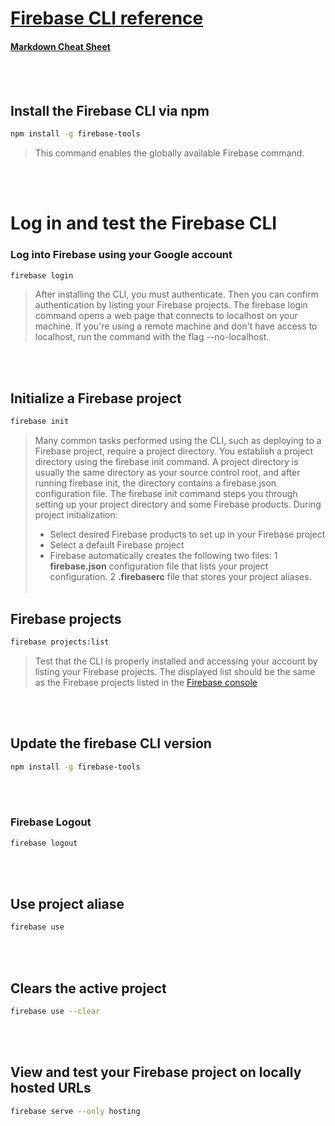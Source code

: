 # **[Firebase CLI reference](https://firebase.google.com/docs/cli)**
#### [Markdown Cheat Sheet](https://www.markdownguide.org/cheat-sheet/)
<br></br>

## Install the Firebase CLI via npm
``` bash
npm install -g firebase-tools
```
> This command enables the globally available Firebase command.



<br></br>


# Log in and test the Firebase CLI
### Log into Firebase using your Google account
``` bash
firebase login
```
> After installing the CLI, you must authenticate. Then you can confirm authentication by listing your Firebase projects. The firebase login command opens a web page that connects to localhost on your machine. If you're using a remote machine and don't have access to localhost, run the command with the flag --no-localhost.

<br></br>
## Initialize a Firebase project
``` bash
firebase init
```
> Many common tasks performed using the CLI, such as deploying to a Firebase project, require a project directory. You establish a project directory using the firebase init command. A project directory is usually the same directory as your source control root, and after running firebase init, the directory contains a firebase.json configuration file.
> The firebase init command steps you through setting up your project directory and some Firebase products. During project initialization:
> - Select desired Firebase products to set up in your Firebase project
> - Select a default Firebase project
> - Firebase automatically creates the following two files:
> 1 **firebase.json** configuration file that lists your project configuration.
> 2 **.firebaserc** file that stores your project aliases.
<br></br>
## Firebase projects
``` bash
firebase projects:list
```
> Test that the CLI is properly installed and accessing your account by listing your Firebase projects. The displayed list should be the same as the Firebase projects listed in the [Firebase console](https://console.firebase.google.com/u/0/?_gl=1*14imetw*_ga*NjE2NDk0NjYyLjE2OTI1NDUxMjI.*_ga_CW55HF8NVT*MTY5MjU0NTEyMi4xLjAuMTY5MjU0NTEyMi4wLjAuMA..&pli=1)

<br></br>
## Update the firebase CLI version
``` bash
npm install -g firebase-tools
```

<br></br>
### Firebase Logout
``` bash
firebase logout
```
<br></br>
## Use project aliase
``` bash
firebase use
```
<br></br>
## Clears the active project
``` bash
firebase use --clear
```
<br></br>




##  View and test your Firebase project on locally hosted URLs
``` bash
firebase serve --only hosting
```
